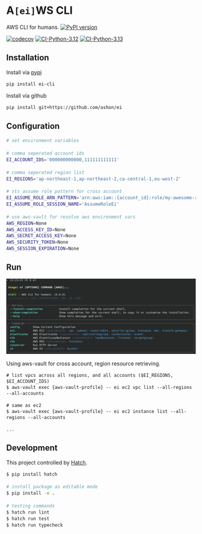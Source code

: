 # A`[ei]`WS CLI

AWS CLI for humans. [![PyPI version](https://badge.fury.io/py/ei-cli.svg)](https://badge.fury.io/py/ei-cli)

[![codecov](https://codecov.io/gh/Ashon/ei/branch/main/graph/badge.svg?token=HSW2NN23BY)](https://codecov.io/gh/Ashon/ei)
[![CI-Python-3.12](https://github.com/Ashon/ei/actions/workflows/ci-py312.yml/badge.svg)](https://github.com/Ashon/ei/actions/workflows/ci-py312.yml)
[![CI-Python-3.13](https://github.com/Ashon/ei/actions/workflows/ci-py313.yml/badge.svg)](https://github.com/Ashon/ei/actions/workflows/ci-py313.yml)

## Installation

Install via [pypi](https://pypi.org/project/ei-cli/)

``` sh
pip install ei-cli
```

Install via github

``` sh
pip install git+https://github.com/ashon/ei
```

## Configuration

``` sh
# set environment variables

# comma seperated account ids
EI_ACCOUNT_IDS='000000000000,111111111111'

# comma seperated region list
EI_REGIONS='ap-northeast-1,ap-northeast-2,ca-central-1,eu-west-2'

# sts assume role pattern for cross account
EI_ASSUME_ROLE_ARN_PATTERN='arn:aws:iam::{account_id}:role/my-awesome-role'
EI_ASSUME_ROLE_SESSION_NAME='AssumeRoleEi'

# use aws-vault for resolve aws environment vars
AWS_REGION=None
AWS_ACCESS_KEY_ID=None
AWS_SECRET_ACCESS_KEY=None
AWS_SECURITY_TOKEN=None
AWS_SESSION_EXPIRATION=None
```

## Run

![ei](https://github.com/Ashon/ei/raw/main/assets/ei.png)

Using aws-vault for cross account, region resource retrieving.

```
# list vpcs across all regions, and all accounts ($EI_REGIONS, $EI_ACCOUNT_IDS)
$ aws-vault exec {aws-vault-profile} -- ei ec2 vpc list --all-regions --all-accounts

# same as ec2
$ aws-vault exec {aws-vault-profile} -- ei ec2 instance list --all-regions --all-accounts

...
```

## Development

This project controlled by [Hatch](https://github.com/pypa/hatch).

``` sh
$ pip install hatch

# install package as editable mode
$ pip install -e .

# testing commands
$ hatch run lint
$ hatch run test
$ hatch run typecheck
```
